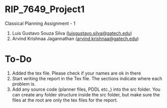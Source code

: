 RIP_7649_Project1
=================

Classical Planning Assignment - 1

1. Luis Gustavo Souza Silva (luisgustavo.silva@gatech.edu)
2. Arvind Krishnaa Jagannathan (arvind.krishnaa@gatech.edu)

To-Do
======

1. Added the tex file. Please check if your names are ok in there
2. Start writing the report in the Tex file. The sections indicate where each problem is.
3. Add any source code (planner files, PDDL etc.,) into the src folder. You can create any folder structure
inside the src folder, but make sure the files at the root are only the tex files for the report.
